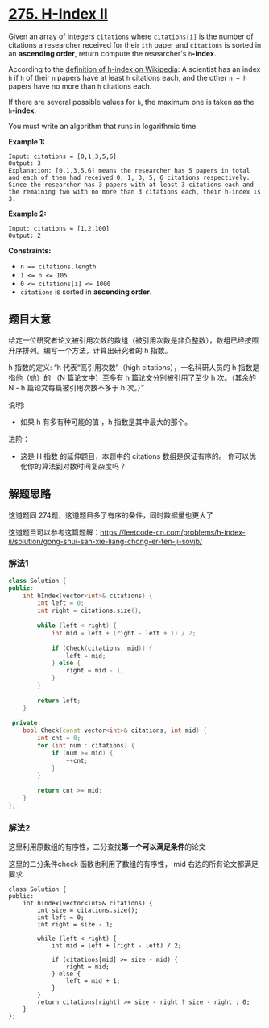 # [275. H-Index II](https://leetcode.com/problems/h-index-ii/)

Given an array of integers `citations` where `citations[i]` is the number of citations a researcher received for their `ith` paper and `citations` is sorted in an **ascending order**, return compute the researcher's `h`**-index**.

According to the [definition of h-index on Wikipedia](https://en.wikipedia.org/wiki/H-index): A scientist has an index `h` if `h` of their `n` papers have at least `h` citations each, and the other `n − h` papers have no more than `h` citations each.

If there are several possible values for `h`, the maximum one is taken as the `h`**-index**.

You must write an algorithm that runs in logarithmic time.

 

**Example 1:**

```
Input: citations = [0,1,3,5,6]
Output: 3
Explanation: [0,1,3,5,6] means the researcher has 5 papers in total and each of them had received 0, 1, 3, 5, 6 citations respectively.
Since the researcher has 3 papers with at least 3 citations each and the remaining two with no more than 3 citations each, their h-index is 3.
```

**Example 2:**

```
Input: citations = [1,2,100]
Output: 2
```

 

**Constraints:**

- `n == citations.length`
- `1 <= n <= 105`
- `0 <= citations[i] <= 1000`
- `citations` is sorted in **ascending order**.

## 题目大意

给定一位研究者论文被引用次数的数组（被引用次数是非负整数），数组已经按照升序排列。编写一个方法，计算出研究者的 h 指数。

h 指数的定义: “h 代表“高引用次数”（high citations），一名科研人员的 h 指数是指他（她）的 （N 篇论文中）至多有 h 篇论文分别被引用了至少 h 次。（其余的 N - h 篇论文每篇被引用次数不多于 h 次。）”

说明:

- 如果 h 有多有种可能的值 ，h 指数是其中最大的那个。

进阶：

- 这是 H 指数 的延伸题目，本题中的 citations 数组是保证有序的。 你可以优化你的算法到对数时间复杂度吗？

## 解题思路

这道题同 274题，这道题目多了有序的条件，同时数据量也更大了

这道题目可以参考这篇题解：https://leetcode-cn.com/problems/h-index-ii/solution/gong-shui-san-xie-liang-chong-er-fen-ji-sovjb/

### 解法1

`````c++
class Solution {
public:
    int hIndex(vector<int>& citations) {
        int left = 0;
        int right = citations.size();
        
        while (left < right) {
            int mid = left + (right - left + 1) / 2;
            
            if (Check(citations, mid)) {
                left = mid;
            } else {
                right = mid - 1;
            }
        }
        
        return left;
    }
    
 private:
    bool Check(const vector<int>& citations, int mid) {
        int cnt = 0;
        for (int num : citations) {
            if (num >= mid) {
                ++cnt;
            }
        }
        
        return cnt >= mid;
    } 
};
`````

### 解法2

这里利用原数组的有序性，二分查找**第一个可以满足条件**的论文

这里的二分条件check 函数也利用了数组的有序性， mid 右边的所有论文都满足要求

`````c++、
class Solution {
public:
    int hIndex(vector<int>& citations) {
        int size = citations.size();
        int left = 0;
        int right = size - 1;
        
        while (left < right) {
            int mid = left + (right - left) / 2;
            
            if (citations[mid] >= size - mid) {
                right = mid;
            } else {
                left = mid + 1;
            }
        }
        return citations[right] >= size - right ? size - right : 0;
    }
};
`````

